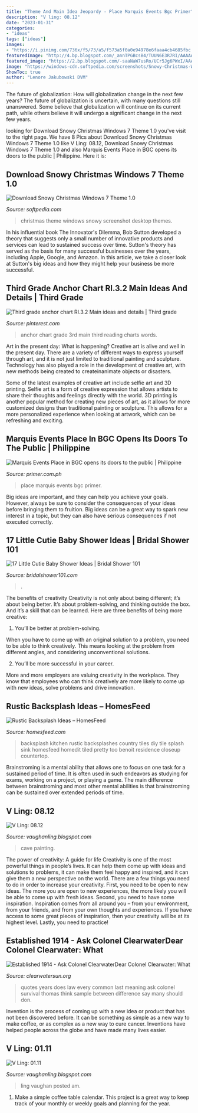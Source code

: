 ```yaml
---
title: "Theme And Main Idea Jeopardy - Place Marquis Events Bgc Primer"
description: "V ling: 08.12"
date: "2023-01-31"
categories:
- "ideas"
tags: ["ideas"]
images:
- "https://i.pinimg.com/736x/f5/73/a5/f573a5f0a0e94978e6faaa4cb4685fbc.jpg"
featuredImage: "http://4.bp.blogspot.com/_annTPGBcsB4/TUUN6E3R7RI/AAAAAAAAEMk/HV8_6Jkf66g/s1600/IMGP7490.JPG"
featured_image: "https://2.bp.blogspot.com/-saaNaW7usRo/UCr5Jg6PWxI/AAAAAAAAGTg/q2XaGsCZPPA/s1600/Cave.jpg"
image: "https://windows-cdn.softpedia.com/screenshots/Snowy-Christmas-Windows-7-Theme_1.png"
ShowToc: true
author: "Lenore Jakubowski DVM"
---
```



The future of globalization: How will globalization change in the next few years?
The future of globalization is uncertain, with many questions still unanswered. Some believe that globalization will continue on its current path, while others believe it will undergo a significant change in the next few years.

	

		
looking for Download Snowy Christmas Windows 7 Theme 1.0 you've visit to the right page. We have 8 Pics about Download Snowy Christmas Windows 7 Theme 1.0 like V Ling: 08.12, Download Snowy Christmas Windows 7 Theme 1.0 and also Marquis Events Place in BGC opens its doors to the public | Philippine. Here it is:
		
    
## Download Snowy Christmas Windows 7 Theme 1.0

<img loading=lazy src="https://windows-cdn.softpedia.com/screenshots/Snowy-Christmas-Windows-7-Theme_1.png" onerror="this.onerror=null;this.src='https://tse3.mm.bing.net/th?id=OIP.zYdUyRbjLToyw7xDbrl6CAHaFT&amp;pid=15.1';" alt="Download Snowy Christmas Windows 7 Theme 1.0">

_Source: softpedia.com_

>christmas theme windows snowy screenshot desktop themes. 

	

In his influential book The Innovator's Dilemma, Bob Sutton developed a theory that suggests only a small number of innovative products and services can lead to sustained success over time. Sutton's theory has served as the basis for many successful businesses over the years, including Apple, Google, and Amazon. In this article, we take a closer look at Sutton's big ideas and how they might help your business be more successful.

    
## Third Grade Anchor Chart RI.3.2 Main Ideas And Details | Third Grade

<img loading=lazy src="https://i.pinimg.com/736x/f5/73/a5/f573a5f0a0e94978e6faaa4cb4685fbc.jpg" onerror="this.onerror=null;this.src='https://tse2.mm.bing.net/th?id=OIP.MAyXDvREg6CEaASpgb9lIgHaJ3&amp;pid=15.1';" alt="Third grade anchor chart RI.3.2 Main ideas and details | Third grade">

_Source: pinterest.com_

>anchor chart grade 3rd main third reading charts words. 

	

Art in the present day: What is happening?
Creative art is alive and well in the present day. There are a variety of different ways to express yourself through art, and it is not just limited to traditional painting and sculpture. Technology has also played a role in the development of creative art, with new methods being created to createinanimate objects or disasters. 

Some of the latest examples of creative art include selfie art and 3D printing. Selfie art is a form of creative expression that allows artists to share their thoughts and feelings directly with the world. 3D printing is another popular method for creating new pieces of art, as it allows for more customized designs than traditional painting or sculpture. This allows for a more personalized experience when looking at artwork, which can be refreshing and exciting.

    
## Marquis Events Place In BGC Opens Its Doors To The Public | Philippine

<img loading=lazy src="https://primer.com.ph/blog/wp-content/uploads/sites/14/2017/08/3-2-e1502875481995.jpg" onerror="this.onerror=null;this.src='https://tse1.mm.bing.net/th?id=OIP.6wsgjgaEUrtPWdYPzPHLSgHaHJ&amp;pid=15.1';" alt="Marquis Events Place in BGC opens its doors to the public | Philippine">

_Source: primer.com.ph_

>place marquis events bgc primer. 

	

Big ideas are important, and they can help you achieve your goals. However, always be sure to consider the consequences of your ideas before bringing them to fruition. Big ideas can be a great way to spark new interest in a topic, but they can also have serious consequences if not executed correctly.

    
## 17 Little Cutie Baby Shower Ideas | Bridal Shower 101

<img loading=lazy src="https://bridalshower101.com/wp-content/uploads/2021/04/118563550_1418971011631259_6562596356340082769_n-819x1024.jpg" onerror="this.onerror=null;this.src='https://tse3.mm.bing.net/th?id=OIP.KnYMTrDgwhR_Z_btn66j2gHaJQ&amp;pid=15.1';" alt="17 Little Cutie Baby Shower Ideas | Bridal Shower 101">

_Source: bridalshower101.com_

>. 

	

The benefits of creativity
Creativity is not only about being different; it’s about being better. It’s about problem-solving, and thinking outside the box. And it’s a skill that can be learned. Here are three benefits of being more creative:
1. You’ll be better at problem-solving.

When you have to come up with an original solution to a problem, you need to be able to think creatively. This means looking at the problem from different angles, and considering unconventional solutions.

2. You’ll be more successful in your career.

More and more employers are valuing creativity in the workplace. They know that employees who can think creatively are more likely to come up with new ideas, solve problems and drive innovation.

    
## Rustic Backsplash Ideas – HomesFeed

<img loading=lazy src="https://homesfeed.com/wp-content/uploads/2015/08/green-rustic-backsplash.jpg" onerror="this.onerror=null;this.src='https://tse2.mm.bing.net/th?id=OIP.u3PS9ivTXEOqV6RC61j_UgHaLH&amp;pid=15.1';" alt="Rustic Backsplash Ideas – HomesFeed">

_Source: homesfeed.com_

>backsplash kitchen rustic backsplashes country tiles diy tile splash sink homesfeed homedit tiled pretty too benoit residence closeup countertop. 

	

Brainstroming is a mental ability that allows one to focus on one task for a sustained period of time. It is often used in such endeavors as studying for exams, working on a project, or playing a game. The main difference between brainstroming and most other mental abilities is that brainstroming can be sustained over extended periods of time.

    
## V Ling: 08.12

<img loading=lazy src="https://2.bp.blogspot.com/-saaNaW7usRo/UCr5Jg6PWxI/AAAAAAAAGTg/q2XaGsCZPPA/s1600/Cave.jpg" onerror="this.onerror=null;this.src='https://tse2.mm.bing.net/th?id=OIP.xcAJkesWmCUplWkhhBmOSgHaD1&amp;pid=15.1';" alt="V Ling: 08.12">

_Source: vaughanling.blogspot.com_

>cave painting. 

	

The power of creativity: A guide for life
Creativity is one of the most powerful things in people’s lives. It can help them come up with ideas and solutions to problems, it can make them feel happy and inspired, and it can give them a new perspective on the world.
There are a few things you need to do in order to increase your creativity. First, you need to be open to new ideas. The more you are open to new experiences, the more likely you will be able to come up with fresh ideas. Second, you need to have some inspiration. Inspiration comes from all around you – from your environment, from your friends, and from your own thoughts and experiences. If you have access to some great pieces of inspiration, then your creativity will be at its highest level. Lastly, you need to practice!

    
## Established 1914 - ﻿Ask Colonel ClearwaterDear Colonel Clearwater: What

<img loading=lazy src="http://clearwatersun.org/yahoo_site_admin/assets/images/col_cw_from_equinox_issue.98192504_std.png" onerror="this.onerror=null;this.src='https://tse2.mm.bing.net/th?id=OIP.UVUSZrs7f8DVfAAK3ts4rgHaLa&amp;pid=15.1';" alt="Established 1914 - ﻿Ask Colonel ClearwaterDear Colonel Clearwater: What">

_Source: clearwatersun.org_

>quotes years does law every common last meaning ask colonel survival thomas think sample between difference say many should don. 

	

Invention is the process of coming up with a new idea or product that has not been discovered before. It can be something as simple as a new way to make coffee, or as complex as a new way to cure cancer. Inventions have helped people across the globe and have made many lives easier.

    
## V Ling: 01.11

<img loading=lazy src="http://4.bp.blogspot.com/_annTPGBcsB4/TUUN6E3R7RI/AAAAAAAAEMk/HV8_6Jkf66g/s1600/IMGP7490.JPG" onerror="this.onerror=null;this.src='https://tse2.mm.bing.net/th?id=OIP.AXV22Q_zJynpfZcOHx_RFAHaLI&amp;pid=15.1';" alt="V Ling: 01.11">

_Source: vaughanling.blogspot.com_

>ling vaughan posted am. 

	

1. Make a simple coffee table calendar. This project is a great way to keep track of your monthly or weekly goals and planning for the year.

